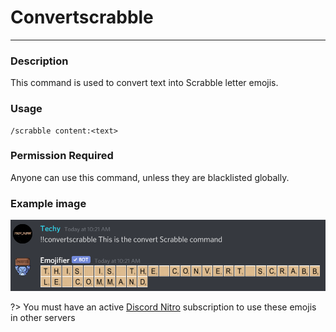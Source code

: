 # Convertscrabble
---
### Description
This command is used to convert text into Scrabble letter emojis.
### Usage
```
/scrabble content:<text>
```
### Permission Required
Anyone can use this command, unless they are blacklisted globally.

### Example image
![convert example](../images/convertscrabble.PNG)

?> You must have an active [Discord Nitro](https://discord.com/nitro) subscription to use these emojis in other servers
